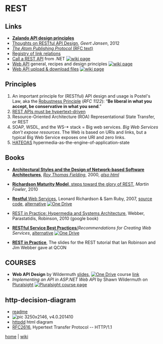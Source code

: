 # REST


## Links
+ [**Zalando API design principles**](http://zalando.github.io/restful-api-guidelines/design-principles/DesignPrinciples.html)
+ [Thoughts on RESTful API Design](http://restful-api-design.readthedocs.io/en/latest/), _Geert Jansen_, 2012
+ [_The Atom Publishing Protocol_ (RFC text)](https://tools.ietf.org/rfc/rfc5023.txt)  
+ [Registry of link relations](http://www.iana.org/assignments/link-relations/link-relations.xhtml)
+ [Call a REST API](./rest/call.md) from .NET
[![wiki page](https://img.shields.io/badge/wiki-page-green.svg)](./rest/call.md)
+ [Web API](./rest/webapi.md) general, recipes and design principles
[![wiki page](https://img.shields.io/badge/wiki-page-green.svg)](./rest/webapi.md)
+ [Web API upload & download files](./rest/webApiUpDownLoad.md) 
[![wiki page](https://img.shields.io/badge/wiki-page-green.svg)](./rest/webApiUpDownLoad.md)

## Principles
1. An important principle for (RESTful) API design and usage is Postel's Law, aka the [Robustness Principle](https://en.wikipedia.org/wiki/Robustness_principle) (_RFC 1122_): “**Be liberal in what you accept, be conservative in what you send**.” 
2. [REST APIs must be hypertext-driven](http://roy.gbiv.com/untangled/2008/rest-apis-must-be-hypertext-driven) 
3. Resource-Oriented Architecture (ROA) Representational State Transfer, or REST 
4. SOAP, WSDL, and the WS-* stack = Big web services. _Big Web Services don’t expose resources_. The Web is based on URIs and links, but a typical Big Web Service exposes one URI and zero links.
5. [HATEOAS](https://www.crummy.com/writing/speaking/2008-QCon/act2.html) hypermedia-as-the-engine-of-application-state 
 

## Books
+ [**Architectural Styles and the Design of Network-based Software Architectures**](http://www.ics.uci.edu/~fielding/pubs/dissertation/fielding_dissertation.pdf), 
[_Roy Thomas Fielding_](http://www.ics.uci.edu/%7Efielding/), 2000, [_also html_](http://www.ics.uci.edu/~fielding/pubs/dissertation/top.htm) 
+ [**Richardson Maturity Model**, steps toward the glory of REST](http://martinfowler.com/articles/richardsonMaturityModel.html), _Martin Fowler_, 2010
+ [**Restful** Web Services](https://www.crummy.com/writing/RESTful-Web-Services/RESTful_Web_Services.pdf), Leonard Richardson & Sam Ruby, 2007, 
[source code](http://restinpractice.com/book/sourcecode.html), 
[alternative](https://1drv.ms/b/s!As0cxZAk26SzjMAr1KDVcWXr5H6A7w)
[![One Drive](https://img.shields.io/badge/One-Drive-blue.svg)](https://1drv.ms/b/s!As0cxZAk26SzjMAr1KDVcWXr5H6A7w)
+ [REST in Practice: Hypermedia and Systems Architecture](http://www.seoexpertcompany.com/aa.php?isbn=ISBN:9780596805821&name=REST_in_Practice), Webber, Parastatidis, Robinson, 2010 (google book)
+ [**RESTful Service Best Practices**/](http://www.restapitutorial.com/media/RESTful_Best_Practices-v1_1.pdf)_Recommendations for Creating Web Services_, 
[alternative](https://1drv.ms/b/s!As0cxZAk26SzjMAq2NbJI_KV1raiWg)
[![One Drive](https://img.shields.io/badge/One-Drive-blue.svg)](https://1drv.ms/b/s!As0cxZAk26SzjMAq2NbJI_KV1raiWg)


+ [**REST in Practice**](http://www.slideshare.net/guilhermecaelum/rest-in-practice), The slides for the REST tutorial that Ian Robinson and Jim Webber gave at QCON 

## COURSES
+ __Web API Design__ by Wildermuth 
[slides](https://onedrive.live.com/embed?cid=B3A4DB2490C51CCD&resid=B3A4DB2490C51CCD%21204889&authkey=AJdXhKx3Nh8gzvo&em=2), 
[![One Drive](https://img.shields.io/badge/One-Drive-blue.svg)](https://onedrive.live.com/embed?cid=B3A4DB2490C51CCD&resid=B3A4DB2490C51CCD%21204889&authkey=AJdXhKx3Nh8gzvo&em=2)
course [link](https://app.pluralsight.com/library/courses/web-api-design/table-of-contents)
+ _Implementing an API in ASP.NET Web API_ by Shawn Wildermuth on [Pluralsight](https://app.pluralsight.com/library/courses/implementing-restful-aspdotnet-web-api/)
[![Pluralsight course page](https://img.shields.io/badge/Pluralsight-course-lightgrey.svg)](https://app.pluralsight.com/library/courses/implementing-restful-aspdotnet-web-api/)

## http-decision-diagram
- [readme](https://github.com/for-GET/http-decision-diagram/blob/master/doc/README.md)
- ![pic](https://raw.githubusercontent.com/for-GET/http-decision-diagram/master/httpdd.png) 3250x2146, v4.0.201410
- [httpdd](http://for-get.github.io/http-decision-diagram/httpdd.fsm.html) html diagram
- [RFC2616](https://www.w3.org/Protocols/rfc2616/rfc2616.html), Hypertext Transfer Protocol -- HTTP/1.1

[home](./README.md) 
| 
[wiki](https://github.com/illegitimis/Tutorial/wiki) 